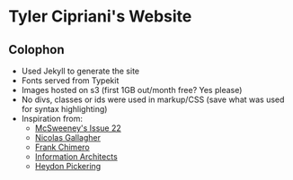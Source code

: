 Tyler Cipriani's Website
=========

Colophon
----
* Used Jekyll to generate the site
* Fonts served from Typekit
* Images hosted on s3 (first 1GB out/month free? Yes please)
* No divs, classes or ids were used in markup/CSS (save what was used for syntax highlighting)
* Inspiration from:
    * [McSweeney's Issue 22](https://store.mcsweeneys.net/products/mcsweeneys-issue-22)
    * [Nicolas Gallagher](http://nicolasgallagher.com/)
    * [Frank Chimero](http://frankchimero.com/)
    * [Information Architects](http://ia.net/)
    * [Heydon Pickering](http://www.heydonworks.com/)
